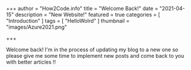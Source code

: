 +++
author = "How2Code.info"
title = "Welcome Back!"
date = "2021-04-15"
description = "New Website!"
featured = true
categories = [
    "Introduction"
]
tags = [
    "HelloWolrd"
]
thumbnail = "images/Azure2021.png"

+++

Welcome back! I'm in the process of updating my blog to a new one so please give me some time to implement new posts and come back to you with better articles !!